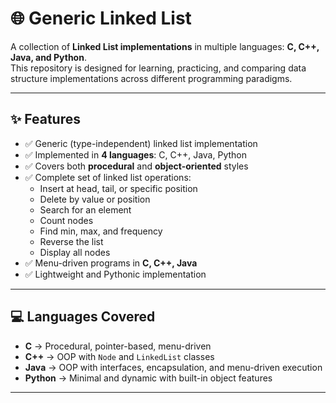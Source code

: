 # 🌐 Generic Linked List

A collection of **Linked List implementations** in multiple languages: **C, C++, Java, and Python**.  
This repository is designed for learning, practicing, and comparing data structure implementations across different programming paradigms.

---

## ✨ Features

- ✅ Generic (type-independent) linked list implementation  
- ✅ Implemented in **4 languages**: C, C++, Java, Python  
- ✅ Covers both **procedural** and **object-oriented** styles  
- ✅ Complete set of linked list operations:
  - Insert at head, tail, or specific position  
  - Delete by value or position  
  - Search for an element  
  - Count nodes  
  - Find min, max, and frequency  
  - Reverse the list  
  - Display all nodes  
- ✅ Menu-driven programs in **C, C++, Java**  
- ✅ Lightweight and Pythonic implementation  

---

## 💻 Languages Covered

- **C** → Procedural, pointer-based, menu-driven  
- **C++** → OOP with `Node` and `LinkedList` classes  
- **Java** → OOP with interfaces, encapsulation, and menu-driven execution  
- **Python** → Minimal and dynamic with built-in object features  

---
